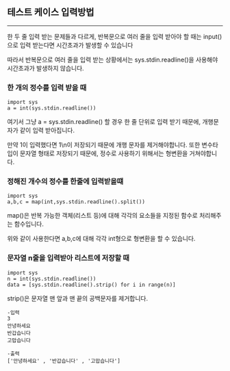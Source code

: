

## 테스트 케이스 입력방법
-------

한 두 줄 입력 받는 문제들과 다르게, 반복문으로 여러 줄을 입력 받아야 할 때는 input() 으로 입력 받는다면 시간초과가 발생할 수 있습니다 

따라서 반복문으로 여러 줄을 입력 받는 상황에서는 sys.stdin.readline()을 사용해야 시간초과가 발생하지
않습니다.

### 한 개의 정수를 입력 받을 때

```
import sys
a = int(sys.stdin.readline())
```

여기서 그냥 a = sys.stdin.readline() 할 경우 한 줄 단위로 입력 받기 때문에, 개행문자가 같이 입력 받아집니다.

만약 1이 입력했다면 1\n이 저장되기 때문에 개행 문자를 제거해야합니다. 또한 변수타입이 문자열 형태로 저장되기 때문에, 정수로 사용하기 위해서는 형변환을 거쳐야합니다.


### 정해진 개수의 정수를 한줄에 입력받을떄
```
import sys
a,b,c = map(int,sys.stdin.readline().split())
```
map()은 반복 가능한 객체(리스트 등)에 대해 각각의 요소들을 지정된 함수로 처리해주는 함수입니다.

위와 같이 사용한다면 a,b,c에 대해 각각 int형으로 형변환을 할 수 있습니다.

### 문자열 n줄을 입력받아 리스트에 저장할 때
```
import sys
n = int(sys.stdin.readline())
data = [sys.stdin.readline().strip() for i in range(n)]
```

strip()은 문자열 맨 앞과 맨 끝의 공백문자를 제거합니다.
```
-입력
3
안녕하세요
반갑습니다
고맙습니다
```

```
-출력
['안녕하세요' , '반갑습니다' , '고맙습니다']
```
